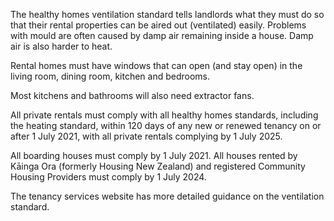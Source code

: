The healthy homes ventilation standard tells landlords what they must do so that their rental properties can be aired out (ventilated) easily. Problems with mould are often caused by damp air remaining inside a house.  Damp air is also harder to heat.

Rental homes must have windows that can open (and stay open) in the living room, dining room, kitchen and bedrooms.

Most kitchens and bathrooms will also need extractor fans.

All private rentals must comply with all healthy homes standards, including the heating standard, within 120 days of any new or renewed tenancy on or after 1 July 2021, with all private rentals complying by 1 July 2025.

All boarding houses must comply by 1 July 2021. All houses rented by Kāinga Ora (formerly Housing New Zealand) and registered Community Housing Providers must comply by 1 July 2024.

The tenancy services website has more detailed guidance on the ventilation standard.